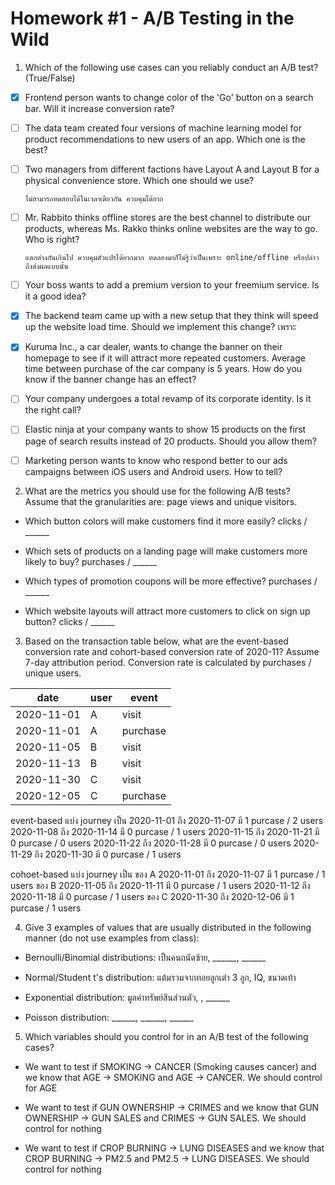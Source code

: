 # Homework #1 - A/B Testing in the Wild

1. Which of the following use cases can you reliably conduct an A/B test? (True/False)

* [x] Frontend person wants to change color of the 'Go' button on a search bar. Will it increase conversion rate?
        
* [ ] The data team created four versions of machine learning model for product recommendations to new users of an app. Which one is the best?


* [ ] Two managers from different factions have Layout A and Layout B for a physical convenience store. Which one should we use?
      
      ไม่สามารถทดสอบได้ในเวลาเดียวกัน ควบคุมได้ยาก

* [ ] Mr. Rabbito thinks offline stores are the best channel to distribute our products, whereas Ms. Rakko thinks online websites are the way to go. Who is right?
      
      แตกต่างกันเกินไป ควบคุมตัวแปรได้ยากมาก ทดลองมาก็ไม่รู้ว่าเป็นเพราะ online/offline หรือปล่าวถึงส่งผลแบบนั้น
      
* [ ] Your boss wants to add a premium version to your freemium service. Is it a good idea?

* [x] The backend team came up with a new setup that they think will speed up the website load time. Should we implement this change?
      เพราะ
* [x] Kuruma Inc., a car dealer, wants to change the banner on their homepage to see if it will attract more repeated customers. Average time between purchase of the car company is 5 years. How do you know if the banner change has an effect? 

* [ ] Your company undergoes a total revamp of its corporate identity. Is it the right call?

* [ ] Elastic ninja at your company wants to show 15 products on the first page of search results instead of 20 products. Should you allow them?

* [ ] Marketing person wants to know who respond better to our ads campaigns between iOS users and Android users. How to tell?

2. What are the metrics you should use for the following A/B tests? Assume that the granularities are: page views and unique visitors.

* Which button colors will make customers find it more easily? clicks / ______

* Which sets of products on a landing page will make customers more likely to buy? purchases / ______

* Which types of promotion coupons will be more effective? purchases / ______

* Which website layouts will attract more customers to click on sign up button? clicks / ______

3. Based on the transaction table below, what are the event-based conversion rate and cohort-based conversion rate of 2020-11? Assume 7-day attribution period. Conversion rate is calculated by purchases / unique users.

| date       | user | event    |
|------------|------|----------|
| 2020-11-01 | A    | visit    |
| 2020-11-01 | A    | purchase |
| 2020-11-05 | B    | visit    |
| 2020-11-13 | B    | visit    |
| 2020-11-30 | C    | visit    |
| 2020-12-05 | C    | purchase |

   event-based แบ่ง journey เป็น
     2020-11-01 ถึง 2020-11-07 มี 1 purcase / 2 users
     2020-11-08 ถึง 2020-11-14 มี 0 purcase / 1 users
     2020-11-15 ถึง 2020-11-21 มี 0 purcase / 0 users
     2020-11-22 ถึง 2020-11-28 มี 0 purcase / 0 users
     2020-11-29 ถึง 2020-11-30 มี 0 purcase / 1 users
   
   cohoet-based แบ่ง journey เป็น
     ของ A 2020-11-01 ถึง 2020-11-07 มี 1 purcase / 1 users
     ของ B 2020-11-05 ถึง 2020-11-11 มี 0 purcase / 1 users
           2020-11-12 ถึง 2020-11-18 มี 0 purcase / 1 users
     ของ C 2020-11-30 ถึง 2020-12-06 มี 1 purcase / 1 users

4. Give 3 examples of values that are usually distributed in the following manner (do not use examples from class):

* Bernoulli/Binomial distributions: เป็นคนถนัดซ้าย, ______, ______

* Normal/Student t's distribution: แต้มรวมจากทอยลูกเต๋า 3 ลูก, IQ, ขนาดเท้า

* Exponential distribution: มูลค่าทรัพย์สินส่วนตัว, , ______

* Poisson distribution: ______, ______, ______

5. Which variables should you control for in an A/B test of the following cases?

* We want to test if SMOKING -> CANCER (Smoking causes cancer) and we know that AGE -> SMOKING and AGE -> CANCER. We should control for AGE

* We want to test if GUN OWNERSHIP -> CRIMES and we know that GUN OWNERSHIP -> GUN SALES and CRIMES -> GUN SALES. We should control for nothing

* We want to test if CROP BURNING -> LUNG DISEASES and we know that CROP BURNING -> PM2.5 and PM2.5 -> LUNG DISEASES. We should control for nothing
